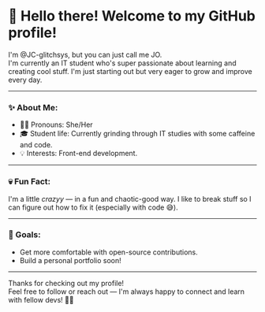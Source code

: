 # 👋 Hello there! Welcome to my GitHub profile!

I'm @JC-glitchsys, but you can just call me JO.  
I'm currently an IT student who's super passionate about learning and creating cool stuff. I'm just starting out but very eager to grow and improve every day.

---

### ✨ About Me:
- 💁‍♀️ Pronouns: She/Her  
- 🎓 Student life: Currently grinding through IT studies with some caffeine and code.  
- 💡 Interests: Front-end development.

---

### 💀 Fun Fact:
I'm a little *crazyy* — in a fun and chaotic-good way. I like to break stuff so I can figure out how to fix it (especially with code 😅).

---

### 🚀 Goals:
- Get more comfortable with open-source contributions.
- Build a personal portfolio soon!

---

Thanks for checking out my profile!  
Feel free to follow or reach out — I'm always happy to connect and learn with fellow devs! 💬✨
